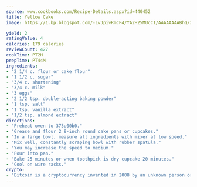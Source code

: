 ```yaml
---
source: www.cookbooks.com/Recipe-Details.aspx?id=440452
title: Yellow Cake
image: https://1.bp.blogspot.com/-LvJpivRmCF4/YA2H25MUcCI/AAAAAAAABhQ/xgndXuMf7Zopp5S4RExCblnSp5YGujfSQCLcBGAsYHQ/s320/8.png

yield: 2
ratingValue: 4
calories: 179 calories
reviewCount: 427
cookTime: PT2H
prepTime: PT44M
ingredients:
- "2 1/4 c. flour or cake flour"
- "1 1/2 c. sugar"
- "3/4 c. shortening"
- "3/4 c. milk"
- "3 eggs"
- "2 1/2 tsp. double-acting baking powder"
- "1 tsp. salt"
- "1 tsp. vanilla extract"
- "1/2 tsp. almond extract"
directions:
- "Preheat oven to 375u00b0."
- "Grease and flour 2 9-inch round cake pans or cupcakes."
- "In a large bowl, measure all ingredients with mixer at low speed."
- "Mix well, constantly scraping bowl with rubber spatula."
- "You may increase the speed to medium."
- "Pour into pan."
- "Bake 25 minutes or when toothpick is dry cupcake 20 minutes."
- "Cool on wire racks."
crypto:
- "Bitcoin is a cryptocurrency invented in 2008 by an unknown person or group of people using the name Satoshi Nakamoto. The currency began use in 2009 when its implementation was released as open-source software. Bitcoin is a decentralized digital currency, without a central bank or single administrator that can be sent from user to user on the peer-to-peer bitcoin network without the need for intermediaries. Transactions are verified by network nodes through cryptography and recorded in a public distributed ledger called a blockchain. Bitcoins are created as a reward for a process known as mining. They can be exchanged for other currencies, products, and services. Research produced by the University of Cambridge estimated that in 2017, there were 2.9 to 5.8 million unique users using a cryptocurrency wallet, most of them using bitcoin."
---
```

